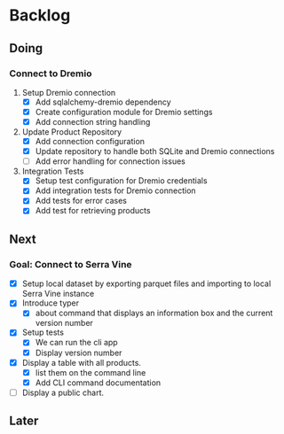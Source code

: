# Backlog

## Doing

### Connect to Dremio

1. Setup Dremio connection
   * [x] Add sqlalchemy-dremio dependency
   * [x] Create configuration module for Dremio settings
   * [x] Add connection string handling

2. Update Product Repository
   * [x] Add connection configuration
   * [x] Update repository to handle both SQLite and Dremio connections
   * [ ] Add error handling for connection issues

3. Integration Tests
   * [x] Setup test configuration for Dremio credentials
   * [x] Add integration tests for Dremio connection
   * [x] Add tests for error cases
   * [x] Add test for retrieving products

## Next

### Goal: Connect to Serra Vine

* [x] Setup local dataset by exporting parquet files and importing to local Serra Vine instance
* [x] Introduce typer
  * [x] about command that displays an information box and the current version number
* [x] Setup tests
  * [x] We can run the cli app
  * [x] Display version number
* [x] Display a table with all products.
  * [x] list them on the command line
  * [x] Add CLI command documentation
* [ ] Display a public chart.

## Later
